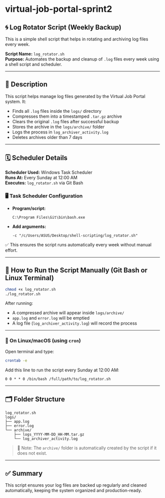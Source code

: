 # virtual-job-portal-sprint2

## 🌀 Log Rotator Script (Weekly Backup)

This is a simple shell script that helps in rotating and archiving log files every week.

**Script Name:** `log_rotator.sh`  
**Purpose:** Automates the backup and cleanup of `.log` files every week using a shell script and scheduler.

---

## 📜 Description

This script helps manage log files generated by the Virtual Job Portal system. It:

- Finds all `.log` files inside the `logs/` directory
- Compresses them into a timestamped `.tar.gz` archive
- Clears the original `.log` files after successful backup
- Stores the archive in the `logs/archive/` folder
- Logs the process in `log_archiver_activity.log`
- Deletes archives older than 7 days

---

## 🗓️ Scheduler Details

**Scheduler Used:** Windows Task Scheduler  
**Runs At:** Every Sunday at 12:00 AM  
**Executes:** `log_rotator.sh` via Git Bash

### 🖥️ Task Scheduler Configuration

- **Program/script:**  
  ```
  C:\Program Files\Git\bin\bash.exe
  ```

- **Add arguments:**  
  ```
  -c "/c/Users/ASUS/Desktop/shell-scripting/log_rotator.sh"
  ```

✅ This ensures the script runs automatically every week without manual effort.

---

## 🧪 How to Run the Script Manually (Git Bash or Linux Terminal)

```bash
chmod +x log_rotator.sh
./log_rotator.sh
```

After running:
- A compressed archive will appear inside `logs/archive/`
- `app.log` and `error.log` will be emptied
- A log file (`log_archiver_activity.log`) will record the process

---

### 🐧 On Linux/macOS (using `cron`)

Open terminal and type:

```bash
crontab -e
```

Add this line to run the script every Sunday at 12:00 AM:

```
0 0 * * 0 /bin/bash /full/path/to/log_rotator.sh
```

---

## 🗂 Folder Structure

```
log_rotator.sh
logs/
├── app.log
├── error.log
└── archive/
    ├── logs_YYYY-MM-DD_HH-MM.tar.gz
    └── log_archiver_activity.log
```

> 📝 Note: The `archive/` folder is automatically created by the script if it does not exist.

---

## ✅ Summary

This script ensures your log files are backed up regularly and cleaned automatically, keeping the system organized and production-ready.

